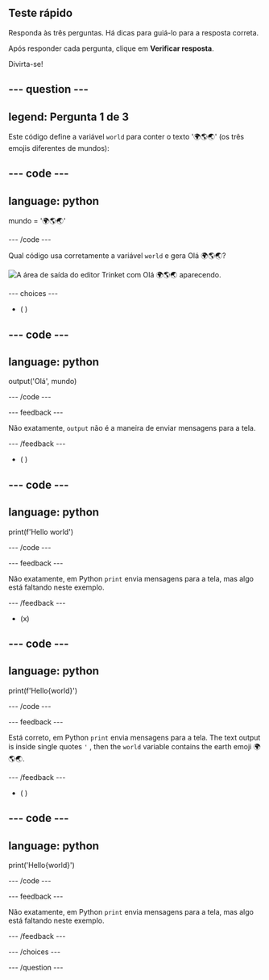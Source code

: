 ## Teste rápido

Responda às três perguntas. Há dicas para guiá-lo para a resposta correta.

Após responder cada pergunta, clique em **Verificar resposta**.

Divirta-se!

--- question ---
---
legend: Pergunta 1 de 3
---

Este código define a variável `world` para conter o texto '🌍🌎🌏' (os três emojis diferentes de mundos):

--- code ---
---
language: python
---

mundo = '🌍🌎🌏'

--- /code ---

Qual código usa corretamente a variável `world` e gera Olá 🌍🌎🌏?

![A área de saída do editor Trinket com Olá 🌍🌎🌏 aparecendo.](images/quiz1.png)

--- choices ---

- ( )

--- code ---
---
language: python
---

output('Olá', mundo)

--- /code ---

 --- feedback ---

 Não exatamente, `output` não é a maneira de enviar mensagens para a tela.

 --- /feedback ---


- ( )

--- code ---
---
language: python
---

print(f'Hello world')

--- /code ---

 --- feedback ---

 Não exatamente, em Python `print` envia mensagens para a tela, mas algo está faltando neste exemplo.

 --- /feedback ---

- (x)

--- code ---
---
language: python
---

print(f'Hello{world}')

--- /code ---

 --- feedback ---

 Está correto, em Python `print` envia mensagens para a tela. The text output is inside single quotes `'` , then the `world` variable contains the earth emoji 🌍🌎🌏.

 --- /feedback ---

- ( )

--- code ---
---
language: python
---

print('Hello{world}')

--- /code ---

 --- feedback ---

  Não exatamente, em Python `print` envia mensagens para a tela, mas algo está faltando neste exemplo.

 --- /feedback ---

--- /choices ---

--- /question ---
